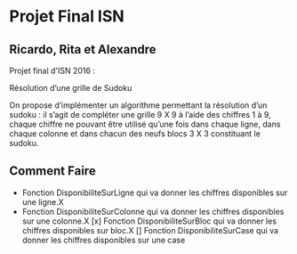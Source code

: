 # Projet Final ISN
## Ricardo, Rita et Alexandre
Projet final d'ISN 2016 :

Résolution d’une grille de Sudoku

On propose d’implémenter un algorithme permettant la résolution d’un sudoku : il s’agit de compléter une grille 9 X 9 à l’aide des chiffres 1 à 9, chaque chiffre ne pouvant être utilisé qu’une fois dans chaque ligne, dans chaque colonne et dans chacun des neufs blocs 3 X 3 constituant le sudoku.

## Comment Faire

- Fonction DisponibiliteSurLigne qui va donner les chiffres disponibles sur une ligne.X
- Fonction DisponibiliteSurColonne qui va donner les chiffres disponibles sur une colonne.X
[x] Fonction DisponibiliteSurBloc qui va donner les chiffres disponibles sur bloc.X
[] Fonction DisponibiliteSurCase qui va donner les chiffres disponibles sur une case
